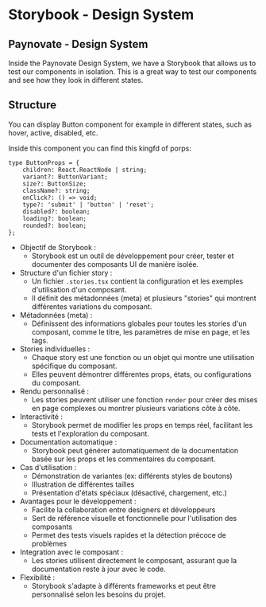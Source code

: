 # Storybook - Design System

## Paynovate - Design System

Inside the Paynovate Design System, we have a Storybook that allows us to test our components in isolation.
This is a great way to test our components and see how they look in different states.

## Structure

You can display Button component for example in different states, such as hover, active, disabled, etc.

Inside this component you can find this kingfd of porps:

```tsx
type ButtonProps = {
	children: React.ReactNode | string;
	variant?: ButtonVariant;
	size?: ButtonSize;
	className?: string;
	onClick?: () => void;
	type?: 'submit' | 'button' | 'reset';
	disabled?: boolean;
	loading?: boolean;
	rounded?: boolean;
};
```

- Objectif de Storybook :
    - Storybook est un outil de développement pour créer, tester et documenter des composants UI de manière isolée.
- Structure d'un fichier story :
    - Un fichier `.stories.tsx` contient la configuration et les exemples d'utilisation d'un composant.
    - Il définit des métadonnées (meta) et plusieurs "stories" qui montrent différentes variations du composant.
- Métadonnées (meta) :
    - Définissent des informations globales pour toutes les stories d'un composant, comme le titre, les paramètres de mise en page, et les tags.
- Stories individuelles :
    - Chaque story est une fonction ou un objet qui montre une utilisation spécifique du composant.
    - Elles peuvent démontrer différentes props, états, ou configurations du composant.
- Rendu personnalisé :
    - Les stories peuvent utiliser une fonction `render` pour créer des mises en page complexes ou montrer plusieurs variations côte à côte.
- Interactivité :
    - Storybook permet de modifier les props en temps réel, facilitant les tests et l'exploration du composant.
- Documentation automatique :
    - Storybook peut générer automatiquement de la documentation basée sur les props et les commentaires du composant.
- Cas d'utilisation :
    - Démonstration de variantes (ex: différents styles de boutons)
    - Illustration de différentes tailles
    - Présentation d'états spéciaux (désactivé, chargement, etc.)
- Avantages pour le développement :
    - Facilite la collaboration entre designers et développeurs
    - Sert de référence visuelle et fonctionnelle pour l'utilisation des composants
    - Permet des tests visuels rapides et la détection précoce de problèmes
- Integration avec le composant :
    - Les stories utilisent directement le composant, assurant que la documentation reste à jour avec le code.
- Flexibilité :
    - Storybook s'adapte à différents frameworks et peut être personnalisé selon les besoins du projet.


